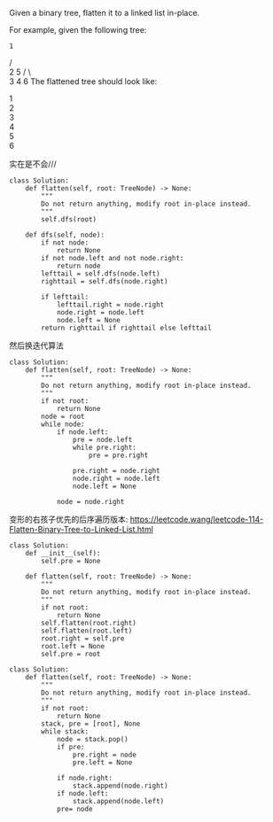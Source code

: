 Given a binary tree, flatten it to a linked list in-place.

For example, given the following tree:

    1
   / \
  2   5
 / \   \
3   4   6
The flattened tree should look like:

1
 \
  2
   \
    3
     \
      4
       \
        5
         \
          6

实在是不会///
```
class Solution:
    def flatten(self, root: TreeNode) -> None:
        """
        Do not return anything, modify root in-place instead.
        """
        self.dfs(root)
    
    def dfs(self, node):
        if not node:
            return None
        if not node.left and not node.right:
            return node
        lefttail = self.dfs(node.left)
        righttail = self.dfs(node.right)
        
        if lefttail:
            lefttail.right = node.right
            node.right = node.left
            node.left = None
        return righttail if righttail else lefttail
```


然后换迭代算法
```
class Solution:
    def flatten(self, root: TreeNode) -> None:
        """
        Do not return anything, modify root in-place instead.
        """
        if not root:
            return None
        node = root
        while node:
            if node.left:
                pre = node.left
                while pre.right:
                    pre = pre.right
                    
                pre.right = node.right
                node.right = node.left
                node.left = None
                
            node = node.right
```

变形的右孩子优先的后序遍历版本: https://leetcode.wang/leetcode-114-Flatten-Binary-Tree-to-Linked-List.html
```
class Solution:
    def __init__(self):
        self.pre = None
        
    def flatten(self, root: TreeNode) -> None:
        """
        Do not return anything, modify root in-place instead.
        """
        if not root:
            return None
        self.flatten(root.right)
        self.flatten(root.left)
        root.right = self.pre
        root.left = None
        self.pre = root
```

```
class Solution:
    def flatten(self, root: TreeNode) -> None:
        """
        Do not return anything, modify root in-place instead.
        """
        if not root:
            return None
        stack, pre = [root], None
        while stack:
            node = stack.pop()
            if pre:
                pre.right = node
                pre.left = None
            
            if node.right:
                stack.append(node.right)
            if node.left:
                stack.append(node.left)
            pre= node
```
